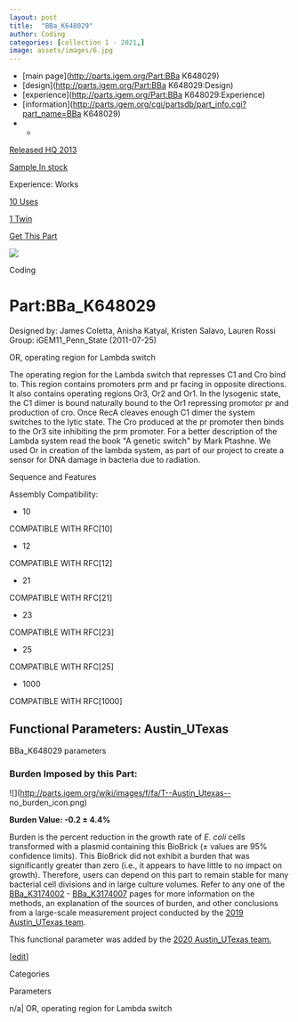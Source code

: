 ```yaml
---
layout: post
title:  "BBa_K648029"
author: Coding
categories: [collection 1 - 2021,] 
image: assets/images/6.jpg
---
```



  * [main page](http://parts.igem.org/Part:BBa K648029)
  * [design](http://parts.igem.org/Part:BBa K648029:Design)
  * [experience](http://parts.igem.org/Part:BBa K648029:Experience)
  * [information](http://parts.igem.org/cgi/partsdb/part_info.cgi?part_name=BBa K648029)
  *   * 

[Released HQ 2013](http://parts.igem.org/Help:Part_Status_Box)

[Sample In stock](http://parts.igem.org/Help:Part_Status_Box)

Experience: Works

[10 Uses](http://parts.igem.org/partsdb/uses.cgi?part=BBa_K648029)

[1 Twin](http://parts.igem.org/partsdb/twin_info.cgi?part=BBa_K648029)

[ Get This Part](http://parts.igem.org/partsdb/get_part.cgi?part=BBa_K648029)

![](http://parts.igem.org/images/partbypart/icon_coding.png)

Coding

# Part:BBa_K648029

Designed by: James Coletta, Anisha Katyal, Kristen Salavo, Lauren Rossi
Group: iGEM11_Penn_State   (2011-07-25)

  
OR, operating region for Lambda switch

The operating region for the Lambda switch that represses C1 and Cro bind to.
This region contains promoters prm and pr facing in opposite directions. It
also contains operating regions Or3, Or2 and Or1. In the lysogenic state, the
C1 dimer is bound naturally bound to the Or1 repressing promotor pr and
production of cro. Once RecA cleaves enough C1 dimer the system switches to
the lytic state. The Cro produced at the pr promoter then binds to the Or3
site inhibiting the prm promoter. For a better description of the Lambda
system read the book "A genetic switch" by Mark Ptashne. We used Or in
creation of the lambda system, as part of our project to create a sensor for
DNA damage in bacteria due to radiation.

Sequence and Features

  

Assembly Compatibility:

  * 10

COMPATIBLE WITH RFC[10]

  * 12

COMPATIBLE WITH RFC[12]

  * 21

COMPATIBLE WITH RFC[21]

  * 23

COMPATIBLE WITH RFC[23]

  * 25

COMPATIBLE WITH RFC[25]

  * 1000

COMPATIBLE WITH RFC[1000]

  

## Functional Parameters: Austin_UTexas

BBa_K648029 parameters

### Burden Imposed by this Part:

![](http://parts.igem.org/wiki/images/f/fa/T--Austin_Utexas--
no_burden_icon.png)

**Burden Value: -0.2 ± 4.4%**

Burden is the percent reduction in the growth rate of _E. coli_ cells
transformed with a plasmid containing this BioBrick (± values are 95%
confidence limits). This BioBrick did not exhibit a burden that was
significantly greater than zero (i.e., it appears to have little to no impact
on growth). Therefore, users can depend on this part to remain stable for many
bacterial cell divisions and in large culture volumes. Refer to any one of the
[BBa_K3174002](http://parts.igem.org/Part:BBa_K3174002) \-
[BBa_K3174007](http://parts.igem.org/Part:BBa_K3174007) pages for more
information on the methods, an explanation of the sources of burden, and other
conclusions from a large-scale measurement project conducted by the [2019
Austin_UTexas team](http://2019.igem.org/Team:Austin_UTexas).

This functional parameter was added by the [2020 Austin_UTexas
team.](http://2020.igem.org/Team:Austin_UTexas/Contribution)

[[edit](http://parts.igem.org/partsdb/part_info.cgi?part_name=BBa_K648029)]

Categories

Parameters

n/a| OR, operating region for Lambda switch


